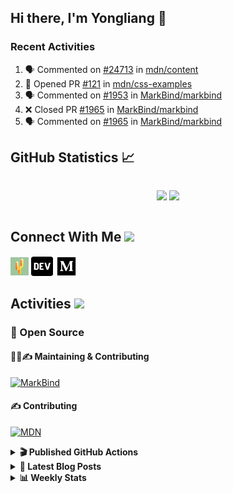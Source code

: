 ## Hi there, I'm Yongliang 👋

### Recent Activities

<!--START_SECTION:activity-->
1. 🗣 Commented on [#24713](https://github.com/mdn/content/issues/24713) in [mdn/content](https://github.com/mdn/content)
2. 💪 Opened PR [#121](https://github.com/mdn/css-examples/pull/121) in [mdn/css-examples](https://github.com/mdn/css-examples)
3. 🗣 Commented on [#1953](https://github.com/MarkBind/markbind/issues/1953) in [MarkBind/markbind](https://github.com/MarkBind/markbind)
4. ❌ Closed PR [#1965](https://github.com/MarkBind/markbind/pull/1965) in [MarkBind/markbind](https://github.com/MarkBind/markbind)
5. 🗣 Commented on [#1965](https://github.com/MarkBind/markbind/issues/1965) in [MarkBind/markbind](https://github.com/MarkBind/markbind)
<!--END_SECTION:activity-->

## GitHub Statistics :chart_with_upwards_trend:
<div align="center">
<div style="display: flex; align-items: center; justify-content: center;">

[![](https://github-readme-stats-tlylt.vercel.app/api?username=tlylt&show_icons=true&theme=tokyonight&hide_border=true&locale=en)](https://github.com/tlylt)
[![](https://github-readme-streak-stats.herokuapp.com/?user=tlylt&theme=tokyonight&hide_border=true)](https://github.com/tlylt)
</div>
</div>

## Connect With Me <img src="https://media.giphy.com/media/2wh5K5yE3ulp3xgYcG/giphy-downsized.gif" width="30">

<a href="https://www.yongliangliu.com/" target="_blank"><img align="center" src="static/site-icon.png" alt="yongliangliu.com" height="29" width="29" /></a>
<a href="https://dev.to/tlylt" target="_blank"><img align="center" src="static/dev-badge.svg" alt="dev.to/tlylt" height="35" width="35" /></a>
<a href="https://tlylt.medium.com" target="_blank"><img align="center" src="static/medium.png" alt="tlylt.medium.com" height="35" width="35" /></a>

## Activities <img src="https://media.giphy.com/media/WUlplcMpOCEmTGBtBW/giphy.gif" width="30">

### 🔭 Open Source

#### 👷‍♂️✍️ Maintaining & Contributing
[![MarkBind](https://github-readme-stats-tlylt.vercel.app/api/pin/?username=markbind&repo=markbind)](https://github.com/MarkBind/markbind)

#### ✍️ Contributing
[![MDN](https://github-readme-stats-tlylt.vercel.app/api/pin/?username=mdn&repo=content)](https://github.com/mdn/content)

<details>
<summary> <b>🎬 Published GitHub Actions </b> </summary>

[![install-graphviz](https://github-readme-stats-tlylt.vercel.app/api/pin/?username=tlylt&repo=install-graphviz)](https://github.com/tlylt/install-graphviz)

[![reposense-action](https://github-readme-stats-tlylt.vercel.app/api/pin/?username=tlylt&repo=reposense-action)](https://github.com/tlylt/reposense-action)

[![markbin-action](https://github-readme-stats-tlylt.vercel.app/api/pin/?username=markbind&repo=markbind-action)](https://github.com/MarkBind/markbind-action)

</details>

<details>
<summary> <b>📕 Latest Blog Posts</b> </summary>

<!-- BLOG-POST-LIST:START -->
- [Deploy a ChatGPT API Server in no time](https://www.yongliangliu.com/blog/chatgpt-nextjs-server/)
- [Creating a regex-based Markdown parser in TypeScript](https://www.yongliangliu.com/blog/rmark/)
- [Create VSCode Snippets for Markdown Blog Workflows](https://www.yongliangliu.com/blog/vscode-snippets/)
- [Brag Doc 2023](https://www.yongliangliu.com/blog/brag-doc-2023/)
- [My Journey into Open Source](https://www.yongliangliu.com/blog/my-journey-into-open-source/)
<!-- BLOG-POST-LIST:END -->

</details>

<details>
<summary> <b>📊 Weekly Stats</b> </summary>

<!--START_SECTION:waka-->
![Code Time](http://img.shields.io/badge/Code%20Time-824%20hrs%2030%20mins-blue)

**🐱 My GitHub Data** 

> 📦 604.8 kB Used in GitHub's Storage 
 > 
> 🏆 665 Contributions in the Year 2023
 > 
> 🚫 Not Opted to Hire
 > 
> 📜 164 Public Repositories 
 > 
> 🔑 27 Private Repositories 
 > 
**I'm an Early 🐤** 

```text
🌞 Morning                1730 commits        ██████████░░░░░░░░░░░░░░░   41.10 % 
🌆 Daytime                1175 commits        ███████░░░░░░░░░░░░░░░░░░   27.92 % 
🌃 Evening                1177 commits        ███████░░░░░░░░░░░░░░░░░░   27.96 % 
🌙 Night                  127 commits         █░░░░░░░░░░░░░░░░░░░░░░░░   03.02 % 
```
📅 **I'm Most Productive on Sunday** 

```text
Monday                   632 commits         ████░░░░░░░░░░░░░░░░░░░░░   15.02 % 
Tuesday                  629 commits         ████░░░░░░░░░░░░░░░░░░░░░   14.94 % 
Wednesday                596 commits         ████░░░░░░░░░░░░░░░░░░░░░   14.16 % 
Thursday                 588 commits         ███░░░░░░░░░░░░░░░░░░░░░░   13.97 % 
Friday                   563 commits         ███░░░░░░░░░░░░░░░░░░░░░░   13.38 % 
Saturday                 508 commits         ███░░░░░░░░░░░░░░░░░░░░░░   12.07 % 
Sunday                   693 commits         ████░░░░░░░░░░░░░░░░░░░░░   16.46 % 
```


📊 **This Week I Spent My Time On** 

```text
🕑︎ Time Zone: Asia/Singapore

💬 Programming Languages: 
Markdown                 4 hrs 26 mins       █████████░░░░░░░░░░░░░░░░   36.29 % 
Java                     3 hrs               ██████░░░░░░░░░░░░░░░░░░░   24.56 % 
C#                       1 hr 23 mins        ███░░░░░░░░░░░░░░░░░░░░░░   11.37 % 
TypeScript               47 mins             ██░░░░░░░░░░░░░░░░░░░░░░░   06.44 % 
CSS                      38 mins             █░░░░░░░░░░░░░░░░░░░░░░░░   05.25 % 
```


 Last Updated on 01/03/2023 00:42:41 UTC
<!--END_SECTION:waka-->

</details>
